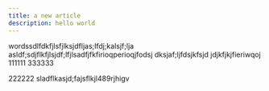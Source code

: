 ```yaml
---
title: a new article
description: hello world
---
```


wordssdlfdkfjlsfjlksjdfljas;lfdj;kalsjf;lja
asldf;sdjflkfjlsjdf;lfjlsadfjfkfirioqperioqjfodsj
dksjaf;ljfdsjkfsjd
jdjkfjkjfieriwqoj
111111
333333

222222
sladflkasjd;fajsflkjl489rjhigv